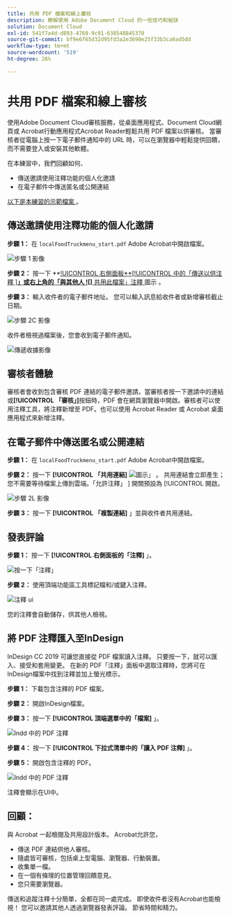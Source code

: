 ```yaml
---
title: 共用 PDF 檔案和線上審核
description: 瞭解使用 Adobe Document Cloud 的一些技巧和秘訣
solution: Document Cloud
exl-id: 541f7a4d-d893-4768-9c91-638548845378
source-git-commit: bf9e6f65d32d95fd3a2e3690e25f33b3ca6ad5dd
workflow-type: tm+mt
source-wordcount: '519'
ht-degree: 26%

---
```


# 共用 PDF 檔案和線上審核

使用Adobe Document Cloud審核服務，從桌面應用程式、Document Cloud網頁或 Acrobat行動應用程式Acrobat Reader輕鬆共用 PDF 檔案以供審核。 當審核者從電腦上按一下電子郵件通知中的 URL 時，可以在瀏覽器中輕鬆提供回饋，而不需要登入或安裝其他軟體。

在本練習中，我們回顧如何、

* 傳送邀請使用注釋功能的個人化邀請
* 在電子郵件中傳送匿名或公開連結

[以下是本練習的示範檔案 ](assets/01_Review.zip) 。

## 傳送邀請使用注釋功能的個人化邀請

**步驟 1：** 在 `localFoodTruckmenu_start.pdf` Adobe Acrobat中開啟檔案。

![步驟 1 影像](assets/Step1.png)

**步驟 2：** 按一下 **[!UICONTROL 右側面板**[!UICONTROL  中的「傳送以供注釋 ]**」或右上角的「與其他人 ![]** 共用此檔案」注釋 ](assets/sendforcommentsicon.png) 圖示 。

**步驟 3：** 輸入收件者的電子郵件地址。 您可以輸入訊息給收件者或新增審核截止日期。

![步驟 2C 影像](assets/Step2C.png)

收件者檢視過檔案後，您會收到電子郵件通知。

![傳遞收據影像](assets/deliveryReceipt_Track.png)

## 審核者體驗

審核者會收到包含審核 PDF 連結的電子郵件邀請。當審核者按一下邀請中的連結或&#x200B;**[!UICONTROL 「審核」]**&#x200B;按鈕時，PDF 會在網頁瀏覽器中開啟。審核者可以使用注釋工具，將注釋新增至 PDF。也可以使用 Acrobat Reader 或 Acrobat 桌面應用程式來新增注釋。

## 在電子郵件中傳送匿名或公開連結

**步驟 1：** 在 `localFoodTruckmenu_start.pdf` Adobe Acrobat中開啟檔案。

**步驟 2：** 按一下 **[!UICONTROL 「共用連結]** ![ 圖示」 ](assets/sendlinkicon.png) 。 共用連結會立即產生；您不需要等待檔案上傳到雲端。「允許注釋」 ] 開關預設為 [!UICONTROL  開啟。

![步驟 2L 影像](assets/Step2L.png)

**步驟 3：** 按一下 **[!UICONTROL 「複製連結]** 」並與收件者共用連結。

## 發表評論

**步驟 1：** 按一下 **[!UICONTROL 右側面板的「注釋]** 」。

![按一下「注釋」](assets/Cselect.jpg)

**步驟 2：** 使用頂端功能區工具標記檔和/或鍵入注釋。

![注釋 ui](assets/commentsui.png)

您的注釋會自動儲存，供其他人檢視。

## 將 PDF 注釋匯入至InDesign

InDesign CC 2019 可讓您直接從 PDF 檔案讀入注釋。 只要按一下，就可以匯入、接受和套用變更。 在新的 PDF「注釋」面板中選取注釋時，您將可在InDesign檔案中找到注釋並加上螢光標示。

**步驟 1：** 下載包含注釋的 PDF 檔案。

**步驟 2：** 開啟InDesign檔案。

**步驟 3：** 按一下 **[!UICONTROL 頂端選單中的「檔案]** 」。

![Indd 中的 PDF 注釋](assets/inddpdf.png)

**步驟 4：** 按一下 **[!UICONTROL 下拉式清單中的「讀入 PDF 注釋]** 」。

**步驟 5：** 開啟包含注釋的 PDF。

![Indd 中的 PDF 注釋](assets/inddpdfshown.png)

注釋會顯示在UI中。

## 回顧：

與 Acrobat 一起檢閱及共用設計版本。 Acrobat允許您，

* 傳送 PDF 連結供他人審核。
* 隨處皆可審核，包括桌上型電腦、瀏覽器、行動裝置。
* 收集單一檔。
* 在一個有條理的位置管理回饋意見。
* 您只需要瀏覽器。

傳送和追蹤注釋十分簡單，全都在同一處完成。 即使收件者沒有Acrobat也能檢視！ 您可以邀請其他人透過瀏覽器發表評論。 節省時間和精力。
